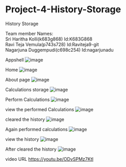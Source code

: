 # Project-4-History-Storage
 History Storage
 
 Team member Names:  
Sri Haritha Kolli(k683g868) Id:K683G868  
Ravi Teja Vemula(p743s728) Id:Raviteja9-git  
Nagarjuna Duggempudi(c698c254) Id:nagarjunadu  

Appshell
![image](https://user-images.githubusercontent.com/101392957/205358090-5925ead4-37b0-4b66-8782-01847e112428.png)

Home
![image](https://user-images.githubusercontent.com/101392957/205358181-9a18d000-9176-41e7-85f7-059fd9139a41.png)

About page
![image](https://user-images.githubusercontent.com/101392957/205358262-81e16cf4-a801-471d-8f35-cc538021b0be.png)

Calculations storage
![image](https://user-images.githubusercontent.com/101392957/205358341-1ac82389-5080-41c7-83c5-3cfb8c8fed58.png)

Perform Calculations
![image](https://user-images.githubusercontent.com/101392957/205358444-eca05b66-8ed1-4e73-a133-8865002050b9.png)

view the performed Calculations
![image](https://user-images.githubusercontent.com/101392957/205358528-bea21bba-da60-48c7-a952-2c653cadeaa7.png)

cleared the history
![image](https://user-images.githubusercontent.com/101392957/205358590-47661853-ef75-4658-ab50-2428082b8831.png)

Again performed calculations
![image](https://user-images.githubusercontent.com/101392957/205358647-d283b9be-4c9a-41aa-ac48-022545497427.png)

view the history
![image](https://user-images.githubusercontent.com/101392957/205358688-4c4244b5-6598-4133-b004-3c0322495a89.png)

After cleared the history
![image](https://user-images.githubusercontent.com/101392957/205358751-625e2c4a-1173-4dd2-868f-06542a707079.png)


video URL
https://youtu.be/ODvSPMz7KtI

